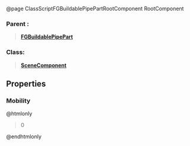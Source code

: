 @page ClassScriptFGBuildablePipePartRootComponent RootComponent
### Parent :
<b><a href="_class_script_f_g_buildable_pipe_part.html"><blockquote>FGBuildablePipePart</blockquote></a></b>
### Class:
<b><a href="_class_script_scene_component.html"><blockquote>SceneComponent</blockquote></a></b>
## Properties
### Mobility
@htmlonly
<blockquote>0</blockquote>
@endhtmlonly

